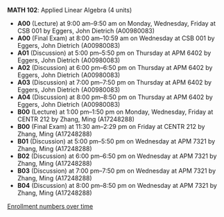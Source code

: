**MATH 102**: Applied Linear Algebra (4 units)

- **A00** (Lecture) at 9:00 am–9:50 am on Monday, Wednesday, Friday at CSB 001 by Eggers, John Dietrich (A00980083)
- **A00** (Final Exam) at 8:00 am–10:59 am on Wednesday at CSB 001 by Eggers, John Dietrich (A00980083)
- **A01** (Discussion) at 5:00 pm–5:50 pm on Thursday at APM 6402 by Eggers, John Dietrich (A00980083)
- **A02** (Discussion) at 6:00 pm–6:50 pm on Thursday at APM 6402 by Eggers, John Dietrich (A00980083)
- **A03** (Discussion) at 7:00 pm–7:50 pm on Thursday at APM 6402 by Eggers, John Dietrich (A00980083)
- **A04** (Discussion) at 8:00 pm–8:50 pm on Thursday at APM 6402 by Eggers, John Dietrich (A00980083)
- **B00** (Lecture) at 1:00 pm–1:50 pm on Monday, Wednesday, Friday at CENTR 212 by Zhang, Ming (A17248288)
- **B00** (Final Exam) at 11:30 am–2:29 pm on Friday at CENTR 212 by Zhang, Ming (A17248288)
- **B01** (Discussion) at 5:00 pm–5:50 pm on Wednesday at APM 7321 by Zhang, Ming (A17248288)
- **B02** (Discussion) at 6:00 pm–6:50 pm on Wednesday at APM 7321 by Zhang, Ming (A17248288)
- **B03** (Discussion) at 7:00 pm–7:50 pm on Wednesday at APM 7321 by Zhang, Ming (A17248288)
- **B04** (Discussion) at 8:00 pm–8:50 pm on Wednesday at APM 7321 by Zhang, Ming (A17248288)

[Enrollment numbers over time](./MATH102.tsv)
